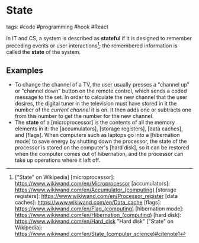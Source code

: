 # State 
tags: #code #programming #hook #React 

In IT and CS, a system is described as **stateful** if it is designed to remember preceding events or user interactions[^1]; the remembered information is called the **state** of the system.

Examples
---

- To change the channel of a TV, the user usually presses a "channel up" or "channel down" button on the remote control, which sends a coded message to the set. In order to calculate the new channel that the user desires, the digital tuner in the television must have stored in it the number of the _current channel_ it is on. It then adds one or subtracts one from this number to get the number for the new channel.
- The **state** of a [microprocessor] is the contents of all the memory elements in it: the [accumulators], [storage registers], [data caches], and [flags]. When computers such as laptops go into a [hibernation mode] to save energy by shutting down the processor, the state of the processor is stored on the computer's [hard disk], so it can be restored when the computer comes out of hibernation, and the processor can take up operations where it left off.

[^1]: ["State" on Wikipedia]
[microprocessor]: https://www.wikiwand.com/en/Microprocessor
[accumulators]: https://www.wikiwand.com/en/Accumulator_(computing)
[storage registers]: https://www.wikiwand.com/en/Processor_register
[data caches]: https://www.wikiwand.com/en/Data_cache
[flags]: https://www.wikiwand.com/en/Flag_(computing)
[hibernation mode]: https://www.wikiwand.com/en/Hibernation_(computing)
[hard disk]: https://www.wikiwand.com/en/Hard_disk "Hard disk"
["State" on Wikipedia]: https://www.wikiwand.com/en/State_(computer_science)#citenote1
